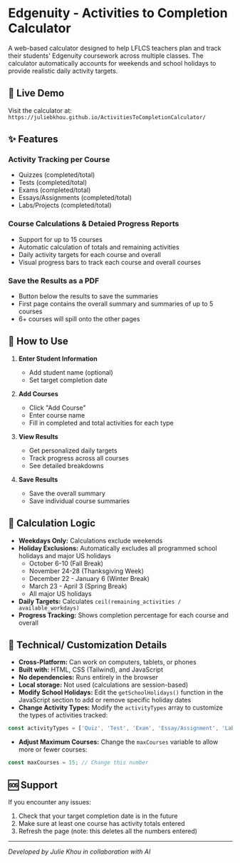 # Edgenuity - Activities to Completion Calculator
A web-based calculator designed to help LFLCS teachers plan and track their students' Edgenuity coursework across multiple classes. The calculator automatically accounts for weekends and school holidays to provide realistic daily activity targets.

## 🚀 Live Demo

Visit the calculator at: `https://juliebkhou.github.io/ActivitiesToCompletionCalculator/`

## ✨ Features

### Activity Tracking per Course
  - Quizzes (completed/total)
  - Tests (completed/total)
  - Exams (completed/total)
  - Essays/Assignments (completed/total)
  - Labs/Projects (completed/total)

### Course Calculations & Detaied Progress Reports
- Support for up to 15 courses
- Automatic calculation of totals and remaining activities
- Daily activity targets for each course and overall
- Visual progress bars to track each course and overall courses

### Save the Results as a PDF
- Button below the results to save the summaries
- First page contains the overall summary and summaries of up to 5 courses
- 6+ courses will spill onto the other pages

## 🎯 How to Use

1. **Enter Student Information**
   - Add student name (optional)
   - Set target completion date

2. **Add Courses**
   - Click "Add Course"
   - Enter course name
   - Fill in completed and total activities for each type

3. **View Results**
   - Get personalized daily targets
   - Track progress across all courses
   - See detailed breakdowns

4. **Save Results**
   - Save the overall summary
   - Save individual course summaries

## 🧮 Calculation Logic

- **Weekdays Only:** Calculations exclude weekends
- **Holiday Exclusions:** Automatically excludes all programmed school holidays and major US holidays
  - October 6-10 (Fall Break)
  - November 24-28 (Thanksgiving Week)
  - December 22 - January 6 (Winter Break)
  - March 23 - April 3 (Spring Break)
  - All major US holidays
- **Daily Targets:** Calculates `ceil(remaining_activities / available_workdays)`
- **Progress Tracking:** Shows completion percentage for each course and overall

## 🔧 Technical/ Customization Details

- **Cross-Platform:** Can work on computers, tablets, or phones
- **Built with:** HTML, CSS (Tailwind), and JavaScript
- **No dependencies:** Runs entirely in the browser
- **Local storage:** Not used (calculations are session-based)
- **Modify School Holidays:** Edit the `getSchoolHolidays()` function in the JavaScript section to add or remove specific holiday dates
- **Change Activity Types:** Modify the `activityTypes` array to customize the types of activities tracked:
```javascript
const activityTypes = ['Quiz', 'Test', 'Exam', 'Essay/Assignment', 'Lab/Project'];
```
- **Adjust Maximum Courses:** Change the `maxCourses` variable to allow more or fewer courses:
```javascript
const maxCourses = 15; // Change this number
```

## 🆘 Support

If you encounter any issues:

1. Check that your target completion date is in the future
2. Make sure at least one course has activity totals entered
3. Refresh the page (note: this deletes all the numbers entered)

---

*Developed by Julie Khou in collaboration with AI*
